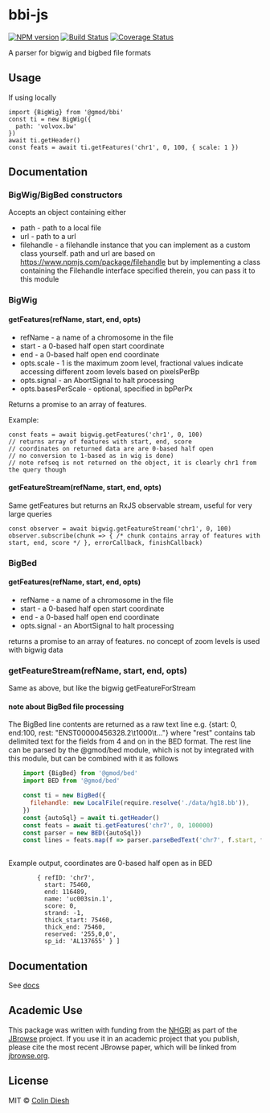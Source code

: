 # bbi-js

[![NPM version](https://img.shields.io/npm/v/@gmod/bbi.svg?style=flat-square)](https://npmjs.org/package/@gmod/bbi)
[![Build Status](https://img.shields.io/travis/GMOD/bbi-js/master.svg?style=flat-square)](https://travis-ci.org/GMOD/bbi-js) [![Coverage Status](https://img.shields.io/codecov/c/github/GMOD/bbi-js/master.svg?style=flat-square)](https://codecov.io/gh/GMOD/bbi-js/branch/master)


A parser for bigwig and bigbed file formats

## Usage

If using locally

    import {BigWig} from '@gmod/bbi'
    const ti = new BigWig({
      path: 'volvox.bw'
    })
    await ti.getHeader()
    const feats = await ti.getFeatures('chr1', 0, 100, { scale: 1 })


## Documentation

### BigWig/BigBed constructors

Accepts an object containing either

* path - path to a local file 
* url - path to a url
* filehandle - a filehandle instance that you can implement as a custom class yourself. path and url are based on https://www.npmjs.com/package/filehandle but by implementing a class containing the Filehandle interface specified therein, you can pass it to this module


### BigWig

#### getFeatures(refName, start, end, opts)

* refName - a name of a chromosome in the file
* start - a 0-based half open start coordinate
* end - a 0-based half open end coordinate
* opts.scale - 1 is the maximum zoom level, fractional values indicate accessing different zoom levels based on pixelsPerBp
* opts.signal - an AbortSignal to halt processing
* opts.basesPerScale - optional, specified in bpPerPx 

Returns a promise to an array of features.

Example:

    const feats = await bigwig.getFeatures('chr1', 0, 100)
    // returns array of features with start, end, score
    // coordinates on returned data are are 0-based half open
    // no conversion to 1-based as in wig is done)
    // note refseq is not returned on the object, it is clearly chr1 from the query though
    

#### getFeatureStream(refName, start, end, opts)

Same getFeatures but returns an RxJS observable stream, useful for very large queries

    const observer = await bigwig.getFeatureStream('chr1', 0, 100)
    observer.subscribe(chunk => { /* chunk contains array of features with start, end, score */ }, errorCallback, finishCallback)

### BigBed

#### getFeatures(refName, start, end, opts)

* refName - a name of a chromosome in the file
* start - a 0-based half open start coordinate
* end - a 0-based half open end coordinate
* opts.signal - an AbortSignal to halt processing

returns a promise to an array of features. no concept of zoom levels is used with bigwig data

### getFeatureStream(refName, start, end, opts)

Same as above, but like the bigwig getFeatureForStream

#### note about BigBed file processing

The BigBed line contents are returned as a raw text line e.g. {start: 0, end:100, rest: "ENST00000456328.2\t1000\t..."} where "rest" contains tab delimited text for the fields from 4 and on in the BED format.  The rest line can be parsed by the @gmod/bed module, which is not by integrated with this module, but can be combined with it as follows


```js
    import {BigBed} from '@gmod/bed'
    import BED from '@gmod/bed'

    const ti = new BigBed({
      filehandle: new LocalFile(require.resolve('./data/hg18.bb')),
    })
    const {autoSql} = await ti.getHeader()
    const feats = await ti.getFeatures('chr7', 0, 100000)
    const parser = new BED({autoSql})
    const lines = feats.map(f => parser.parseBedText('chr7', f.start, f.end, f.rest, 3)) // 3 indicates skipping first 3 columns of the autoSql since these are provided by BigBed
    
```

Example output, coordinates are 0-based half open as in BED

```
        { refID: 'chr7',
          start: 75460,
          end: 116489,
          name: 'uc003sin.1',
          score: 0,
          strand: -1,
          thick_start: 75460,
          thick_end: 75460,
          reserved: '255,0,0',
          sp_id: 'AL137655' } ]
```

## Documentation

See [docs](docs/README.md)

## Academic Use

This package was written with funding from the [NHGRI](http://genome.gov) as part of the [JBrowse](http://jbrowse.org) project. If you use it in an academic project that you publish, please cite the most recent JBrowse paper, which will be linked from [jbrowse.org](http://jbrowse.org).

## License

MIT © [Colin Diesh](https://github.com/cmdcolin)

